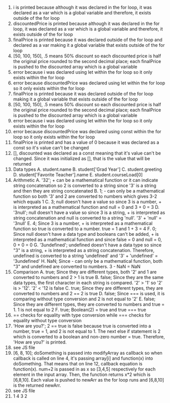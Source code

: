 1. i is printed because although it was declared in the for loop, it was declared as a var which is a global variable and therefore, it exists outside of the for loop
2. discountedPrice is printed because although it was declared in the for loop, it was declared as a var which is a global variable and therefore, it exists outside of the for loop
3. finalPrice is printed because it was declared outside of the for loop and declared as a var making it a global variable that exists outside of the for loop
4. [50, 100, 150], .5 means 50% discount so each discounted price is half the original price rounded to the second decimal place; each finalPrice is pushed to the discounted array which is a global variable
5. error because i was declared using let within the for loop so it only exists within the for loop
6. error because discountedPrice was declared using let within the for loop so it only exists within the for loop
7. finalPrice is printed because it was declared outside of the for loop making it a global variable that exists outside of the for loop
8. [50, 100, 150], .5 means 50% discount so each discounted price is half the original price rounded to the second decimal place; each finalPrice is pushed to the discounted array which is a global variable
9. error because i was declared using let within the for loop so it only exists within the for loop
10. error because discountedPrice was declared using const within the for loop so it only exists within the for loop
11. finalPrice is printed and has a value of 0 because it was declared as a const so it's value can't be changed
12. [], discounted was declared as a const meaning that it's value can't be changed. Since it was initialized as [], that is the value that will be returned
13. Data types
    A. student.name
    B. student['Grad Year']
    C. student.greeting
    D. student['Favorite Teacher'].name
    E. student.courseLoad[0]
14. Arithmetic
    A. '32'; + can be a mathematical function or it can indicate string concatenation so 2 is converted to a string since '3' is a string and then they are string concatenated
    B. 1; - can only be a mathematical function so both '3' and 2 are converted to numbers which gives 3-2 which equals 1
    C. 3; null doesn't have a value so since 3 is a number, + is interpreted as a mathematical function and null = 0 and 3 + 0 = 3
    D. '3null'; null doesn't have a value so since 3 is a string, + is interpreted as string concatenation and null is converted to a string 'null'. '3' + 'null' = '3null'
    E. 4; Since 3 is a number, + is interpreted as a mathematical function so true is converted to a number. true = 1 and 1 + 3 = 4
    F. 0; Since null doesn't have a data type and booleans can't be added, + is interpreted as a mathematical function and since false = 0 and null = 0, 0 + 0 = 0
    G. '3undefined'; undefined doesn't have a data type so since "3" is a string, + is interpreted as a string concatenation. Therefore, undefined is converted to a string 'undefined' and '3' + 'undefined' = '3undefined'
    H. NaN; Since - can only be a mathematical function, both "3" and undefined are converted to numbers. 3 - NaN = NaN
15.  Comparison
     A. true; Since they are different types, both '2' and 1 are converted to numbers and 2 > 1 is true
     B. false; Since they are the same data types, the first character in each string is compared. '2' > '1' so '2' is > '12'. '2' < '12 is false
     C. true; Since they are different types, they are converted to numbers and 2 == 2 is true
     D. false; Since === is used, it is comparing without type conversion and 2 is not equal to '2'
     E. false; Since they are different types, they are converted to numbers and true = 1. 1 is not equal to 2
     F. true; Boolean(2) = true and true === true
16.  == checks for equality with type conversion while === checks for equality without type conversion
17.  'How are you?'; 2 == true is false because true is converted into a number, true = 1, and 2 is not equal to 1. The next else if statement is 2 which is converted to a boolean and non-zero number = true. Therefore, 'How are you?' is printed.
18.  see JS file
19.  [6, 8, 10]; doSomething is passed into modifyArray as callback so when callback is called on line 4, it's passing array[i] and function(x) into doSomething. That means that on line 12, callback equation is function(x). num+2 is passed in as x so [3,4,5] respectively for each element in the input array. Then, the function returns x*2 which is [6,8,10]. Each value is pushed to newArr as the for loop runs and [6,8,10] is the returned newArr.
20.  see JS file
21.  1
     4
     3
     2
     